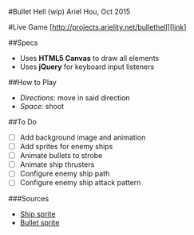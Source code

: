 #Bullet Hell (wip)
Ariel Hou, Oct 2015

#Live Game
[http://projects.arielity.net/bullethell][link]

[link]: http://projects.arielity.net/bullethell

##Specs
* Uses **HTML5 Canvas** to draw all elements
* Uses **jQuery** for keyboard input listeners

##How to Play
* *Directions*: move in said direction
* *Space*: shoot

##To Do
- [ ] Add background image and animation
- [ ] Add sprites for enemy ships
- [ ] Animate bullets to strobe
- [ ] Animate ship thrusters
- [ ] Configure enemy ship path
- [ ] Configure enemy ship attack pattern

###Sources
* [Ship sprite][link2]
* [Bullet sprite][link3]

[link2]: http://opengameart.org/content/spaceship-fighter-ipod1
[link3]: http://opengameart.org/content/bullet-collection-1-m484
